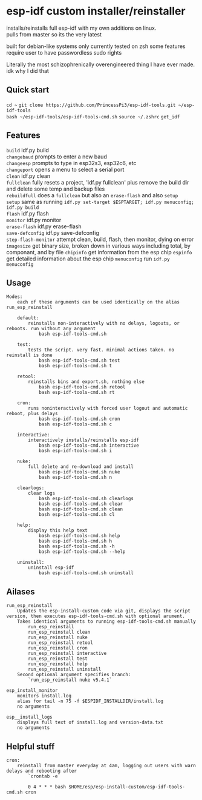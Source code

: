 # esp-idf custom installer/reinstaller
installs/reinstalls full esp-idf with my own additions on linux.  
pulls from master so its the very latest

built for debian-like systems
only currently tested on zsh
some features require user to have passwordless sudo rights  
  
Literally the most schizophrenically overengineered thing I have ever made. idk why I did that  

## Quick start
`cd ~`
`git clone https://github.com/PrincessPi3/esp-idf-tools.git ~/esp-idf-tools`  
`bash ~/esp-idf-tools/esp-idf-tools-cmd.sh`
`source ~/.zshrc`
`get_idf`

## Features
`build` idf.py build  
`changebaud` prompts to enter a new baud  
`changeesp` prompts to type in esp32s3, esp32c6, etc  
`changeport` opens a menu to select a serial port  
`clean` idf.py clean  
`fullclean` fully resets a project, 'idf.py fullclean' plus remove the build dir and delete some temp and backup files  
`rebuildfull` does a `fullclean` but also an `erase-flash` and also `setup`  
`setup` same as running `idf.py set-target $ESPTARGET; idf.py menuconfig; idf.py build`  
`flash` idf.py flash  
`monitor` idf.py monitor  
`erase-flash` idf.py erase-flash  
`save-defconfig` idf.py save-defconfig  
`step-flash-monitor` attempt clean, build, flash, then monitor, dying on error  
`imagesize` get binary size, broken down in various ways including total, by componant, and by file
`chipinfo` get information from the esp chip
`espinfo` get detailed information about the esp chip
`menuconfig` run `idf.py menuconfig`

## Usage
```
Modes:
	each of these arguments can be used identically on the alias run_esp_reinstall
	
	default: 
		reinstalls non-interactively with no delays, logouts, or reboots. run without any argument
			bash esp-idf-tools-cmd.sh

	test:
		tests the script. very fast. minimal actions taken. no reinstall is done
			bash esp-idf-tools-cmd.sh test
			bash esp-idf-tools-cmd.sh t

	retool:
	    reinstalls bins and export.sh, nothing else
		    bash esp-idf-tools-cmd.sh retool
			bash esp-idf-tools-cmd.sh rt

	cron:
		runs noninteractively with forced user logout and automatic reboot, plus delays
		    bash esp-idf-tools-cmd.sh cron
			bash esp-idf-tools-cmd.sh c

	interactive:
		interactively installs/reinstalls esp-idf
		    bash esp-idf-tools-cmd.sh interactive
			bash esp-idf-tools-cmd.sh i

	nuke:
		full delete and re-download and install
			bash esp-idf-tools-cmd.sh nuke
			bash esp-idf-tools-cmd.sh n
    
	clearlogs:
		clear logs
			bash esp-idf-tools-cmd.sh clearlogs
			bash esp-idf-tools-cmd.sh clear
			bash esp-idf-tools-cmd.sh clean
			bash esp-idf-tools-cmd.sh cl
			
    help:
        display this help text
            bash esp-idf-tools-cmd.sh help
			bash esp-idf-tools-cmd.sh h
			bash esp-idf-tools-cmd.sh -h
			bash esp-idf-tools-cmd.sh --help

	uninstall:
		uninstall esp-idf
			bash esp-idf-tools-cmd.sh uninstall
```

## Ailases
```
run_esp_reinstall
	Updates the esp-install-custom code via git, displays the script version, then executes esp-idf-tools-cmd.sh with optional arument.
	Takes identical arguments to running esp-idf-tools-cmd.sh manually
		run_esp_reinstall
		run_esp_reinstall clean
		run_esp_reinstall nuke
		run_esp_reinstall retool
		run_esp_reinstall cron
		run_esp_reinstall interactive
		run_esp_reinstall test
		run_esp_reinstall help
		run_esp_reinstall uninstall
	Second optional argument specifies branch:
		`run_esp_reinstall nuke v5.4.1`

esp_install_monitor
	monitors install.log
	alias for tail -n 75 -f $ESPIDF_INSTALLDIR/install.log
	no arguments

esp__install_logs
	displays full text of install.log and version-data.txt
	no arguments
```

## Helpful stuff
```
cron:
    reinstall from master everyday at 4am, logging out users with warn delays and rebooting after
	    `crontab -e`

	    0 4 * * * bash $HOME/esp/esp-install-custom/esp-idf-tools-cmd.sh cron
```
